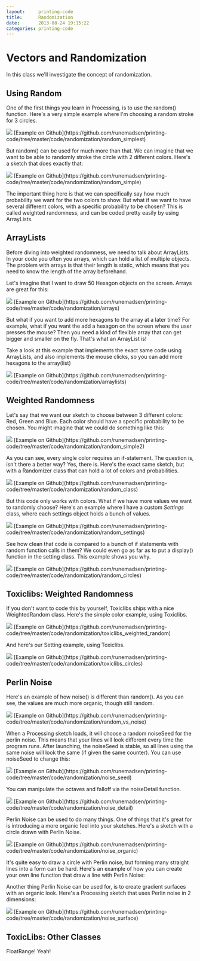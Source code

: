 ```yaml
---
layout:     printing-code
title:      Randomization
date:       2013-08-24 19:15:22
categories: printing-code
---
```



Vectors and Randomization
=========================

In this class we'll investigate the concept of randomization.


Using Random
------------

One of the first things you learn in Processing, is to use the random() function. Here's a very simple example where I'm choosing a random stroke for 3 circles.

<img src="{% asset_path printing-code/randomization/random_simplest_small.jpg %}" data-slideshow="{% asset_path printing-code/randomization/random_simplest.png %}" />
[Example on Github](https://github.com/runemadsen/printing-code/tree/master/code/randomization/random_simplest)

But random() can be used for much more than that. We can imagine that we want to be able to randomly stroke the circle with 2 different colors. Here's a sketch that does exactly that:

<img src="{% asset_path printing-code/randomization/random_simple_small.jpg %}" data-slideshow="{% asset_path printing-code/randomization/random_simple.jpg %}" />
[Example on Github](https://github.com/runemadsen/printing-code/tree/master/code/randomization/random_simple)

The important thing here is that we can specifically say how much probability we want for the two colors to show. But what if we want to have several different colors, with a specific probability to be chosen? This is called weighted randomness, and can be coded pretty easily by using ArrayLists.


ArrayLists
----------

Before diving into weighted randomness, we need to talk about ArrayLists. In your code you often you arrays, which can hold a list of multiple objects. The problem with arrays is that their length is static, which means that you need to know the length of the array beforehand.

Let's imagine that I want to draw 50 Hexagon objects on the screen. Arrays are great for this:

<img src="{% asset_path printing-code/randomization/arrays_small.jpg %}" data-slideshow="{% asset_path printing-code/randomization/arrays.jpg %}" />
[Example on Github](https://github.com/runemadsen/printing-code/tree/master/code/randomization/arrays)

But what if you want to add more hexagons to the array at a later time? For example, what if you want the add a hexagon on the screen where the user presses the mouse? Then you need a kind of flexible array that can get bigger and smaller on the fly. That's what an ArrayList is! 

Take a look at this example that implements the exact same code using ArrayLists, and also implements the mouse clicks, so you can add more hexagons to the array(list)

<img src="{% asset_path printing-code/randomization/arraylists_small.jpg %}" data-slideshow="{% asset_path printing-code/randomization/arraylists.jpg %}" />
[Example on Github](https://github.com/runemadsen/printing-code/tree/master/code/randomization/arraylists)


Weighted Randomness
-------------------

Let's say that we want our sketch to choose between 3 different colors: Red, Green and Blue. Each color should have a specific probability to be chosen. You might imagine that we could do something like this:

<img src="{% asset_path printing-code/randomization/random_simple2_small.jpg %}" data-slideshow="{% asset_path printing-code/randomization/random_simple2.png %}" />
[Example on Github](https://github.com/runemadsen/printing-code/tree/master/code/randomization/random_simple2)

As you can see, every single color requires an if-statement. The question is, isn't there a better way? Yes, there is. Here's the exact same sketch, but with a Randomizer class that can hold a lot of colors and probabilities.

<img src="{% asset_path printing-code/randomization/random_class_small.jpg %}" data-slideshow="{% asset_path printing-code/randomization/random_class.png %}" />
[Example on Github](https://github.com/runemadsen/printing-code/tree/master/code/randomization/random_class)

But this code only works with colors. What if we have more values we want to randomly choose? Here's an example where I have a custom *Settings* class, where each settings object holds a bunch of values.

<img src="{% asset_path printing-code/randomization/random_settings_small.jpg %}" data-slideshow="{% asset_path printing-code/randomization/random_settings.jpg %}" />
[Example on Github](https://github.com/runemadsen/printing-code/tree/master/code/randomization/random_settings)

See how clean that code is compared to a bunch of if statements with random function calls in them? We could even go as far as to put a display() function in the setting class. This example shows you why.

<img src="{% asset_path printing-code/randomization/random_circles_small.jpg %}" data-slideshow="{% asset_path printing-code/randomization/random_circles.jpg %}" />
[Example on Github](https://github.com/runemadsen/printing-code/tree/master/code/randomization/random_circles)


Toxiclibs: Weighted Randomness
------------------------------

If you don't want to code this by yourself, Toxiclibs ships with a nice WeightedRandom class. Here's the simple color example, using Toxiclibs.

<img src="{% asset_path printing-code/randomization/random_class_small.jpg %}" data-slideshow="{% asset_path printing-code/randomization/random_class.png %}" />
[Example on Github](https://github.com/runemadsen/printing-code/tree/master/code/randomization/toxiclibs_weighted_random)

And here's our Setting example, using Toxiclibs.

<img src="{% asset_path printing-code/randomization/random_circles_small.jpg %}" data-slideshow="{% asset_path printing-code/randomization/random_circles.jpg %}" />
[Example on Github](https://github.com/runemadsen/printing-code/tree/master/code/randomization/toxiclibs_circles)


Perlin Noise
------------

Here's an example of how noise() is different than random(). As you can see, the values are much more organic, though still random.

<img src="{% asset_path printing-code/randomization/random_vs_noise_small.jpg %}" data-slideshow="{% asset_path printing-code/randomization/random_vs_noise.jpg %}" />
[Example on Github](https://github.com/runemadsen/printing-code/tree/master/code/randomization/random_vs_noise)

When a Processing sketch loads, it will choose a random noiseSeed for the perlin noise. This means that your lines will look different every time the program runs. After launching, the noiseSeed is stable, so all lines using the same noise will look the same (if given the same counter). You can use noiseSeed to change this:

<img src="{% asset_path printing-code/randomization/noise_seed_small.jpg %}" data-slideshow="{% asset_path printing-code/randomization/noise_seed.jpg %}" />
[Example on Github](https://github.com/runemadsen/printing-code/tree/master/code/randomization/noise_seed)

You can manipulate the octaves and falloff via the noiseDetail function.

<img src="{% asset_path printing-code/randomization/noise_detail_small.jpg %}" data-slideshow="{% asset_path printing-code/randomization/noise_detail.jpg %}" />
[Example on Github](https://github.com/runemadsen/printing-code/tree/master/code/randomization/noise_detail)

Perlin Noise can be used to do many things. One of things that it's great for is introducing a more organic feel into your sketches. Here's a sketch with a circle drawn with Perlin Noise.

<img src="{% asset_path printing-code/randomization/noise_organic_small.jpg %}" data-slideshow="{% asset_path printing-code/randomization/noise_organic.png %}" />
[Example on Github](https://github.com/runemadsen/printing-code/tree/master/code/randomization/noise_organic)

It's quite easy to draw a circle with Perlin noise, but forming many straight lines into a form can be hard. Here's an example of how you can create your own line function that draw a line with Perlin Noise:

Another thing Perlin Noise can be used for, is to create gradient surfaces with an organic look. Here's a Processing sketch that uses Perlin noise in 2 dimensions:

<img src="{% asset_path printing-code/randomization/noise_surface_small.jpg %}" data-slideshow="{% asset_path printing-code/randomization/noise_surface.jpg %}" />
[Example on Github](https://github.com/runemadsen/printing-code/tree/master/code/randomization/noise_surface)


ToxicLibs: Other Classes
------------------------

FloatRange! Yeah!

